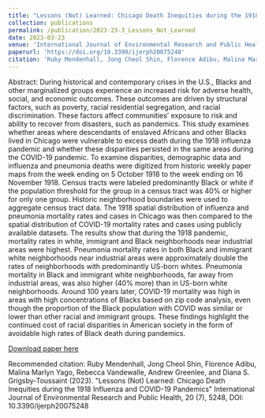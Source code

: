 ```yaml
---
title: "Lessons (Not) Learned: Chicago Death Inequities during the 1918 Influenza and COVID-19 Pandemics"
collection: publications
permalink: /publication/2023-23-3_Lessons_Not_Learned
date: 2023-03-23
venue: 'International Journal of Environmental Research and Public Health'
paperurl: 'https://doi.org/10.3390/ijerph20075248'
citation: 'Ruby Mendenhall, Jong Cheol Shin, Florence Adibu, Malina Marlyn Yago, Rebecca Vandewalle, Andrew Greenlee, and Diana S. Grigsby-Toussaint (2023). &quot;Lessons (Not) Learned&colon; Chicago Death Inequities during the 1918 Influenza and COVID-19 Pandemics&quot;  <i>International Journal of Environmental Research and Public Health</i>, 20 (7), 5248, DOI: 10.3390/ijerph20075248'
---
```

Abstract: During historical and  contemporary crises in the U.S., Blacks and other marginalized groups experience an increased risk for adverse health, social, and economic outcomes. These outcomes are driven by structural factors, such as poverty, racial residential segregation, and racial discrimination. These factors affect communities’ exposure to risk and ability to recover from disasters, such as pandemics. This study examines whether areas where descendants of enslaved Africans and other Blacks lived in Chicago were vulnerable to excess death during the 1918 influenza pandemic and whether these disparities persisted in the same areas during the COVID-19 pandemic. To examine disparities, demographic data and influenza and pneumonia deaths were digitized from historic weekly paper maps from the week ending on 5 October 1918 to the week ending on 16 November 1918. Census tracts were labeled predominantly Black or white if the population threshold for the group in a census tract was 40% or higher for only one group. Historic neighborhood boundaries were used to aggregate census tract data. The 1918 spatial distribution of influenza and pneumonia mortality rates and cases in Chicago was then compared to the spatial distribution of COVID-19 mortality rates and cases using publicly available datasets. The results show that during the 1918 pandemic, mortality rates in white, immigrant and Black neighborhoods near industrial areas were highest. Pneumonia mortality rates in both Black and immigrant white neighborhoods near industrial areas were approximately double the rates of neighborhoods with predominantly US-born whites. Pneumonia mortality in Black and immigrant white neighborhoods, far away from industrial areas, was also higher (40% more) than in US-born white neighborhoods. Around 100 years later, COVID-19 mortality was high in areas with high concentrations of Blacks based on zip code analysis, even though the proportion of the Black population with COVID was similar or lower than other racial and immigrant groups. These findings highlight the continued cost of racial disparities in American society in the form of avoidable high rates of Black death during pandemics.

[Download paper here](https://doi.org/10.3390/ijerph20075248)

Recommended citation: Ruby Mendenhall, Jong Cheol Shin, Florence Adibu, Malina Marlyn Yago, Rebecca Vandewalle, Andrew Greenlee, and Diana S. Grigsby-Toussaint (2023). "Lessons (Not) Learned: Chicago Death Inequities during the 1918 Influenza and COVID-19 Pandemics" International Journal of Environmental Research and Public Health, 20 (7), 5248, DOI: 10.3390/ijerph20075248
